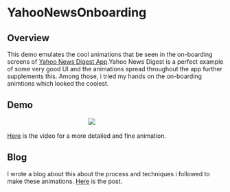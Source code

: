 # YahooNewsOnboarding
    
## Overview
This demo emulates the cool animations that be seen in the on-boarding screens of [Yahoo News Digest App](https://play.google.com/store/apps/details?id=com.yahoo.mobile.client.android.atom).Yahoo News Digest
is a perfect example of some very good UI and the animations spread throughout the app further supplements this.
Among those, i tried my hands on the on-boarding animtions which looked the coolest.

## Demo
&nbsp; &nbsp; &nbsp; &nbsp; &nbsp; &nbsp; &nbsp; &nbsp; &nbsp; &nbsp; &nbsp; &nbsp; &nbsp; &nbsp; &nbsp; &nbsp; &nbsp; &nbsp; &nbsp; &nbsp; &nbsp; &nbsp; &nbsp; &nbsp; ![](https://s3-us-west-2.amazonaws.com/helptestbucket/yahoo-news-demo.gif)

[Here](https://www.youtube.com/watch?v=L8U1ykwiHm8) is the video for a more detailed and fine animation.

## Blog
I wrote a blog about this about the process and techniques i followed to make these animations. [Here](http://rahulrj.github.io/android/yahoo-animation/) is the post.
